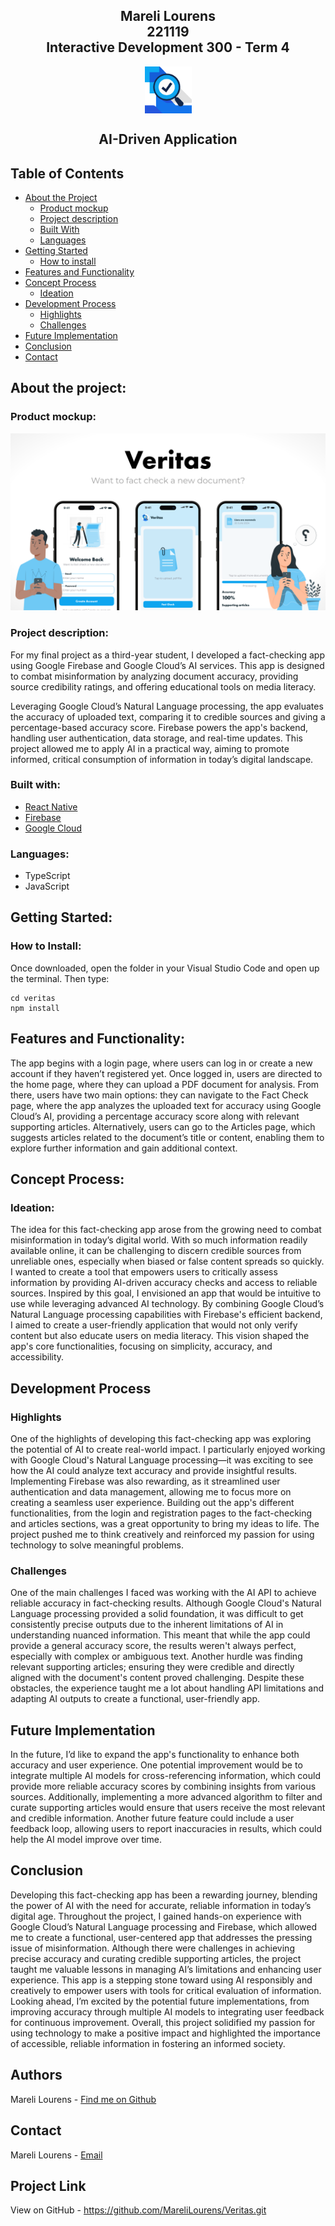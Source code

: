 ## <p align="center" style="text-decoration: none !important;padding:0;margin:0;">Mareli Lourens<br> 221119 <br> Interactive Development 300 - Term 4</p>

<p align="center">
  <img src="./Readme/icon.png" height="75" style="display: block; margin: 0 auto;">
</p>

## <p align="center" style="text-decoration: none !important;padding:0;margin:0;">AI-Driven Application</p>

## Table of Contents

* [About the Project](#about-the-project)
  * [Product mockup](#product-mockup)
  * [Project description](#project-description)
  * [Built With](#built-with)
  * [Languages](#languages)
* [Getting Started](#getting-started)
  * [How to install](#how-to-install)
* [Features and Functionality](#features-and-functionality)
* [Concept Process](#concept-process)
   * [Ideation](#ideation)
* [Development Process](#development-process)
    * [Highlights](#highlights)
    * [Challenges](#challenges)
* [Future Implementation](#future-implementation)
* [Conclusion](#conclusion)
* [Contact](#contact)

## About the project:

### Product mockup:
![Mockup](./Readme/mockup.png)

### Project description:

For my final project as a third-year student, I developed a fact-checking app using Google Firebase and Google Cloud’s AI services. This app is designed to combat misinformation by analyzing document accuracy, providing source credibility ratings, and offering educational tools on media literacy.

Leveraging Google Cloud’s Natural Language processing, the app evaluates the accuracy of uploaded text, comparing it to credible sources and giving a percentage-based accuracy score. Firebase powers the app's backend, handling user authentication, data storage, and real-time updates. This project allowed me to apply AI in a practical way, aiming to promote informed, critical consumption of information in today’s digital landscape.

### Built with:
* [React Native](https://reactnative.dev/)
* [Firebase](https://firebase.google.com/)
* [Google Cloud](https://console.cloud.google.com/welcome/new?project=axial-rigging-439517-j1)

### Languages:
* TypeScript
* JavaScript

## Getting Started:

### How to Install:

Once downloaded, open the folder in your Visual Studio Code and open up the terminal. Then type:

```
cd veritas
npm install
```

## Features and Functionality:

The app begins with a login page, where users can log in or create a new account if they haven’t registered yet. Once logged in, users are directed to the home page, where they can upload a PDF document for analysis. From there, users have two main options: they can navigate to the Fact Check page, where the app analyzes the uploaded text for accuracy using Google Cloud’s AI, providing a percentage accuracy score along with relevant supporting articles. Alternatively, users can go to the Articles page, which suggests articles related to the document’s title or content, enabling them to explore further information and gain additional context.

## Concept Process:

### Ideation:

The idea for this fact-checking app arose from the growing need to combat misinformation in today’s digital world. With so much information readily available online, it can be challenging to discern credible sources from unreliable ones, especially when biased or false content spreads so quickly. I wanted to create a tool that empowers users to critically assess information by providing AI-driven accuracy checks and access to reliable sources. Inspired by this goal, I envisioned an app that would be intuitive to use while leveraging advanced AI technology. By combining Google Cloud’s Natural Language processing capabilities with Firebase's efficient backend, I aimed to create a user-friendly application that would not only verify content but also educate users on media literacy. This vision shaped the app's core functionalities, focusing on simplicity, accuracy, and accessibility.

## Development Process

### Highlights

One of the highlights of developing this fact-checking app was exploring the potential of AI to create real-world impact. I particularly enjoyed working with Google Cloud's Natural Language processing—it was exciting to see how the AI could analyze text accuracy and provide insightful results. Implementing Firebase was also rewarding, as it streamlined user authentication and data management, allowing me to focus more on creating a seamless user experience. Building out the app's different functionalities, from the login and registration pages to the fact-checking and articles sections, was a great opportunity to bring my ideas to life. The project pushed me to think creatively and reinforced my passion for using technology to solve meaningful problems.

### Challenges

One of the main challenges I faced was working with the AI API to achieve reliable accuracy in fact-checking results. Although Google Cloud's Natural Language processing provided a solid foundation, it was difficult to get consistently precise outputs due to the inherent limitations of AI in understanding nuanced information. This meant that while the app could provide a general accuracy score, the results weren't always perfect, especially with complex or ambiguous text. Another hurdle was finding relevant supporting articles; ensuring they were credible and directly aligned with the document's content proved challenging. Despite these obstacles, the experience taught me a lot about handling API limitations and adapting AI outputs to create a functional, user-friendly app.

## Future Implementation

In the future, I’d like to expand the app's functionality to enhance both accuracy and user experience. One potential improvement would be to integrate multiple AI models for cross-referencing information, which could provide more reliable accuracy scores by combining insights from various sources. Additionally, implementing a more advanced algorithm to filter and curate supporting articles would ensure that users receive the most relevant and credible information. Another future feature could include a user feedback loop, allowing users to report inaccuracies in results, which could help the AI model improve over time. 


## Conclusion

Developing this fact-checking app has been a rewarding journey, blending the power of AI with the need for accurate, reliable information in today’s digital age. Throughout the project, I gained hands-on experience with Google Cloud’s Natural Language processing and Firebase, which allowed me to create a functional, user-centered app that addresses the pressing issue of misinformation. Although there were challenges in achieving precise accuracy and curating credible supporting articles, the project taught me valuable lessons in managing AI’s limitations and enhancing user experience. This app is a stepping stone toward using AI responsibly and creatively to empower users with tools for critical evaluation of information. Looking ahead, I’m excited by the potential future implementations, from improving accuracy through multiple AI models to integrating user feedback for continuous improvement. Overall, this project solidified my passion for using technology to make a positive impact and highlighted the importance of accessible, reliable information in fostering an informed society.


## Authors
Mareli Lourens - [Find me on Github](https://github.com/MareliLourens)

## Contact
Mareli Lourens - [Email](mailto:221119@virtualwindow.co.za)

## Project Link
View on GitHub - https://github.com/MareliLourens/Veritas.git

